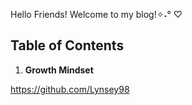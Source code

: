 Hello Friends! Welcome to my blog!✧˖° ♡

## Table of Contents

1. **Growth Mindset**

https://github.com/Lynsey98